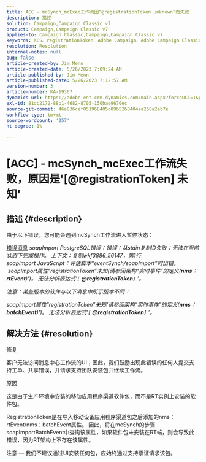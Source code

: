 ```yaml
---
title: ACC - mcSynch_mcExec工作流因“@registrationToken unknown”而失败
description: 描述
solution: Campaign,Campaign Classic v7
product: Campaign,Campaign Classic v7
applies-to: Campaign Classic,Campaign,Campaign Classic v7
keywords: KCS、registrationToken、Adobe Campaign、Adobe Campaign Classic、ACC、mcSynch_mcExec工作流失败，故障排除
resolution: Resolution
internal-notes: null
bug: false
article-created-by: Jim Menn
article-created-date: 5/26/2023 7:09:24 AM
article-published-by: Jim Menn
article-published-date: 5/26/2023 7:12:57 AM
version-number: 3
article-number: KA-19367
dynamics-url: https://adobe-ent.crm.dynamics.com/main.aspx?forceUCI=1&pagetype=entityrecord&etn=knowledgearticle&id=522be33a-94fb-ed11-8849-6045bd006e5a
exl-id: 81dc2172-88b1-4682-8705-150bae9670ec
source-git-commit: 46a836cef051968405d8965268404ea258a2eb7e
workflow-type: tm+mt
source-wordcount: '257'
ht-degree: 1%

---
```


# [ACC] - mcSynch_mcExec工作流失败，原因是&#39;[@registrationToken] 未知&#39;

## 描述 {#description}


由于以下错误，您可能会遇到mcSynch工作流进入暂停状态：


<u>错误消息</u>
*soapImport PostgreSQL错误：错误：从stdin复制ID失败：无法在当前状态下完成操作。 上下文：复制wkf3886_56147，第1行
<br>soapImport JavaScript：评估脚本“eventSynch/soapImport”时出错。
<br> soapImport属性“registrationToken”未知(请参阅架构“实时事件”的定义(<b>nms：rtEvent</b>)&#39;)。 无法分析表达式&#39;`[` <b>@registrationToken</b>`]` ’。*

*注意：某些版本的软件与以下消息中所示版本不同：*

*soapImport属性“registrationToken”未知(请参阅架构“实时事件”的定义(<b>nms：batchEvent</b>)&#39;)。 无法分析表达式&#39;`[` <b>@registrationToken</b>`]` ’。*


## 解决方法 {#resolution}


修复

客户无法访问消息中心工作流的UI；因此，我们鼓励出现此错误的任何人提交支持工单、共享错误，并请求支持团队安装包并继续工作流。



原因

这是由于生产环境中安装的移动应用程序渠道软件包，而不是RT实例上安装的软件包。

RegistrationToken是在导入移动设备应用程序渠道包之后添加的nms：rtEvent/nms：batchEvent属性。 因此，将在mcSynch的步骤soapImportBatchEvent中查询该属性，如果软件包未安装在RT端，则会导致此错误，因为RT架构上不存在该属性。



注意 — 我们不建议通过UI安装任何包，应始终通过支持票证请求该包。
